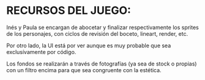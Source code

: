 # **RECURSOS DEL JUEGO**:
Inés y Paula se encargan de abocetar y finalizar respectivamente los sprites de los personajes, con ciclos de revisión del boceto, lineart, render, etc.

Por otro lado, la UI está por ver aunque es muy probable que sea exclusívamente por código.

Los fondos se realizarán a través de fotografías (ya sea de stock o propias) con un filtro encima para que sea congruente con la estética.
